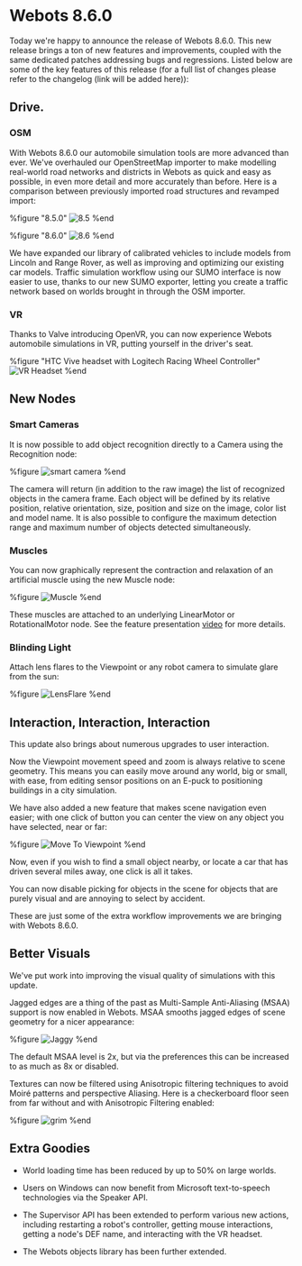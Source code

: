 # Webots 8.6.0

Today we're happy to announce the release of Webots 8.6.0. This new release brings a ton of new features and improvements, coupled with the same dedicated patches addressing bugs and regressions. Listed below are some of the key features of this release (for a full list of changes please refer to the changelog (link will be added here)):

## Drive.

### OSM

With Webots 8.6.0 our automobile simulation tools are more advanced than ever. We've overhauled our OpenStreetMap importer to make modelling real-world road networks and districts in Webots as quick and easy as possible, in even more detail and more accurately than before. Here is a comparison between previously imported road structures and revamped import:

%figure "8.5.0"
![8.5](images/osm_master.png)
%end

%figure "8.6.0"
![8.6](images/osm_develop.png)
%end

We have expanded our library of calibrated vehicles to include models from Lincoln and Range Rover, as well as improving and optimizing our existing car models. Traffic simulation workflow using our SUMO interface is now easier to use, thanks to our new SUMO exporter, letting you create a traffic network based on worlds brought in through the OSM importer.

### VR

Thanks to Valve introducing OpenVR, you can now experience Webots automobile simulations in VR, putting yourself in the driver's seat. 

%figure "HTC Vive headset with Logitech Racing Wheel Controller"
![VR Headset](images/vr_headset.png)
%end

## New Nodes

### Smart Cameras

It is now possible to add object recognition directly to a Camera using the Recognition node:

%figure
![smart camera](images/recognition.png)
%end

The camera will return (in addition to the raw image) the list of recognized objects in the camera frame. Each object will be defined by its relative position, relative orientation, size, position and size on the image, color list and model name. It is also possible to configure the maximum detection range and maximum number of objects detected simultaneously.

### Muscles

You can now graphically represent the contraction and relaxation of an artificial muscle using the new Muscle node:

%figure
![Muscle](images/muscle.gif)
%end

These muscles are attached to an underlying LinearMotor or RotationalMotor node.
See the feature presentation [video](http://www.youtube.com/watch?v=pd0jD1TbJe4) for more details.

### Blinding Light

Attach lens flares to the Viewpoint or any robot camera to simulate glare from the sun:

%figure
![LensFlare](images/lens_flare.png)
%end

## Interaction, Interaction, Interaction

This update also brings about numerous upgrades to user interaction. 

Now the Viewpoint movement speed and zoom is always relative to scene geometry. This means you can easily move around any world, big or small, with ease, from editing sensor positions on an E-puck to positioning buildings in a city simulation. 

We have also added a new feature that makes scene navigation even easier; with one click of button you can center the view on any object you have selected, near or far:  

%figure
![Move To Viewpoint](images/viewpoint.gif)
%end

Now, even if you wish to find a small object nearby, or locate a car that has driven several miles away, one click is all it takes.

You can now disable picking for objects in the scene for objects that are purely visual and are annoying to select by accident.

These are just some of the extra workflow improvements we are bringing with Webots 8.6.0.

## Better Visuals

We've put work into improving the visual quality of simulations with this update.

Jagged edges are a thing of the past as Multi-Sample Anti-Aliasing (MSAA) support is now enabled in Webots. MSAA smooths jagged edges of scene geometry for a nicer appearance:

%figure
![Jaggy](images/msaa.png)
%end

The default MSAA level is 2x, but via the preferences this can be increased to as much as 8x or disabled.

Textures can now be filtered using Anisotropic filtering techniques to avoid Moiré patterns and perspective Aliasing. Here is a checkerboard floor seen from far without and with Anisotropic Filtering enabled:

%figure
![grim](images/moire_pattern.png)
%end

## Extra Goodies

 - World loading time has been reduced by up to 50% on large worlds.

 - Users on Windows can now benefit from Microsoft text-to-speech technologies via the Speaker API.

 - The Supervisor API has been extended to perform various new actions, including restarting a robot's controller, getting mouse interactions, getting a node's DEF name, and interacting with the VR headset.

 - The Webots objects library has been further extended.
